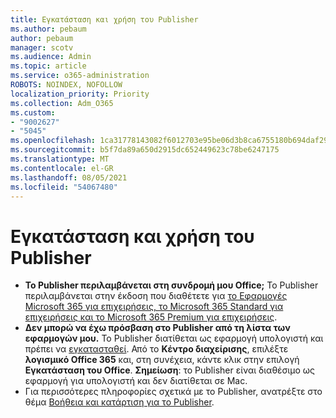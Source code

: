 ```yaml
---
title: Εγκατάσταση και χρήση του Publisher
ms.author: pebaum
author: pebaum
manager: scotv
ms.audience: Admin
ms.topic: article
ms.service: o365-administration
ROBOTS: NOINDEX, NOFOLLOW
localization_priority: Priority
ms.collection: Adm_O365
ms.custom:
- "9002627"
- "5045"
ms.openlocfilehash: 1ca31778143082f6012703e95be06d3b8ca6755180b694daf29f7fda0c64532f
ms.sourcegitcommit: b5f7da89a650d2915dc652449623c78be6247175
ms.translationtype: MT
ms.contentlocale: el-GR
ms.lasthandoff: 08/05/2021
ms.locfileid: "54067480"
---
```

# <a name="install-and-use-publisher"></a>Εγκατάσταση και χρήση του Publisher

- **Το Publisher περιλαμβάνεται στη συνδρομή μου Office;** Το Publisher περιλαμβάνεται στην έκδοση που διαθέτετε για [το Εφαρμογές Microsoft 365 για επιχειρήσεις, το Microsoft 365 Standard για επιχειρήσεις και το Microsoft 365 Premium για επιχειρήσεις](https://products.office.com/compare-all-microsoft-office-products?activetab=tab:primaryr2).
- **Δεν μπορώ να έχω πρόσβαση στο Publisher από τη λίστα των εφαρμογών μου.**  Το Publisher διατίθεται ως εφαρμογή υπολογιστή και πρέπει να [εγκατασταθεί](https://support.office.com/article/Install-Office-apps-from-Office-365-dcf2d841-dac7-455b-9a77-fc8f7ee92702). Από το **Κέντρο διαχείρισης**, επιλέξτε **λογισμικό Office 365** και, στη συνέχεια, κάντε κλικ στην επιλογή **Εγκατάσταση του Office**. **Σημείωση**: το Publisher είναι διαθέσιμο ως εφαρμογή για υπολογιστή και δεν διατίθεται σε Mac.
- Για περισσότερες πληροφορίες σχετικά με το Publisher, ανατρέξτε στο θέμα [Βοήθεια και κατάρτιση για το Publisher](https://support.office.com/publisher).
